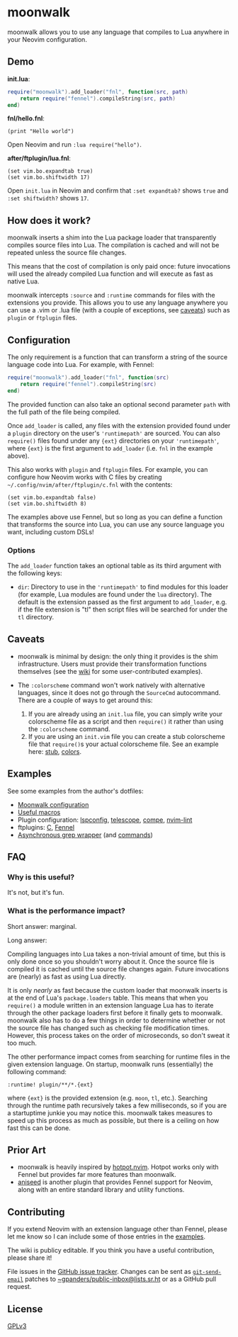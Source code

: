 # moonwalk

moonwalk allows you to use any language that compiles to Lua anywhere in your
Neovim configuration.

## Demo

**init.lua**:

```lua
require("moonwalk").add_loader("fnl", function(src, path)
    return require("fennel").compileString(src, path)
end)
```

**fnl/hello.fnl**:

```fennel
(print "Hello world")
```

Open Neovim and run `:lua require("hello")`.

**after/ftplugin/lua.fnl**:

```fennel
(set vim.bo.expandtab true)
(set vim.bo.shiftwidth 17)
```

Open `init.lua` in Neovim and confirm that `:set expandtab?` shows `true` and
`:set shiftwidth?` shows `17`.

## How does it work?

moonwalk inserts a shim into the Lua package loader that transparently compiles
source files into Lua. The compilation is cached and will not be repeated
unless the source file changes.

This means that the cost of compilation is only paid once: future invocations
will used the already compiled Lua function and will execute as fast as native
Lua.

moonwalk intercepts `:source` and `:runtime` commands for files with the
extensions you provide. This allows you to use any language anywhere you can
use a .vim or .lua file (with a couple of exceptions, see [caveats](#caveats))
such as `plugin` or `ftplugin` files.

## Configuration

The only requirement is a function that can transform a string of the source
language code into Lua. For example, with Fennel:

```lua
require("moonwalk").add_loader("fnl", function(src)
    return require("fennel").compileString(src)
end)
```

The provided function can also take an optional second parameter `path` with
the full path of the file being compiled.

Once `add_loader` is called, any files with the extension provided found under
a `plugin` directory on the user's `'runtimepath'` are sourced. You can also
`require()` files found under any `{ext}` directories on your `'runtimepath'`,
where `{ext}` is the first argument to `add_loader` (i.e. `fnl` in the example
above).

This also works with `plugin` and `ftplugin` files. For example, you can
configure how Neovim works with C files by creating
`~/.config/nvim/after/ftplugin/c.fnl` with the contents:

```fennel
(set vim.bo.expandtab false)
(set vim.bo.shiftwidth 8)
```

The examples above use Fennel, but so long as you can define a function that
transforms the source into Lua, you can use any source language you want,
including custom DSLs!

### Options

The `add_loader` function takes an optional table as its third argument with
the following keys:

* `dir`: Directory to use in the `'runtimepath'` to find modules for this
  loader (for example, Lua modules are found under the `lua` directory). The
  default is the extension passed as the first argument to `add_loader`, e.g.
  if the file extension is "tl" then script files will be searched for under
  the `tl` directory.

## Caveats

* moonwalk is minimal by design: the only thing it provides is the shim
  infrastructure. Users must provide their transformation functions themselves
  (see the [wiki][wiki] for some user-contributed examples).

* The `:colorscheme` command won't work natively with alternative languages,
  since it does not go through the `SourceCmd` autocommand. There are a couple
  of ways to get around this:

  1. If you are already using an `init.lua` file, you can simply write your
     colorscheme file as a script and then `require()` it rather than using the
     `:colorscheme` command.
  2. If you are using an `init.vim` file you can create a stub colorscheme file
     that `require()`s your actual colorscheme file. See an example
     here: [stub][], [colors][].

[wiki]: https://github.com/gpanders/nvim-moonwalk/wiki
[stub]: https://git.sr.ht/~gpanders/dotfiles/tree/6ba3d5e54b1b3ce4c6e74165bf51d8c832a1dd6d/item/.config/nvim/colors/base16-eighties.vim
[colors]: https://git.sr.ht/~gpanders/dotfiles/tree/6ba3d5e54b1b3ce4c6e74165bf51d8c832a1dd6d/item/.config/nvim/fnl/colors/base16-eighties.fnl

## Examples

See some examples from the author's dotfiles:

* [Moonwalk configuration][config]
* [Useful macros][macros]
* Plugin configuration: [lspconfig][], [telescope][], [compe][], [nvim-lint][]
* ftplugins: [C][c ftplugin], [Fennel][fennel ftplugin]
* [Asynchronous grep wrapper][grep] (and [commands][])

[config]: https://git.sr.ht/~gpanders/dotfiles/tree/master/item/.config/nvim/plugin/moonwalk.lua
[macros]: https://git.sr.ht/~gpanders/dotfiles/tree/master/item/.config/nvim/fnl/macros.fnl
[lspconfig]: https://git.sr.ht/~gpanders/dotfiles/tree/master/item/.config/nvim/plugin/lspconfig.fnl
[telescope]: https://git.sr.ht/~gpanders/dotfiles/tree/master/item/.config/nvim/plugin/telescope.fnl
[compe]: https://git.sr.ht/~gpanders/dotfiles/tree/master/item/.config/nvim/plugin/compe.fnl
[nvim-lint]: https://git.sr.ht/~gpanders/dotfiles/tree/master/item/.config/nvim/plugin/lint.fnl
[c ftplugin]: https://git.sr.ht/~gpanders/dotfiles/tree/master/item/.config/nvim/after/ftplugin/c.fnl
[fennel ftplugin]: https://git.sr.ht/~gpanders/dotfiles/tree/master/item/.config/nvim/after/ftplugin/fennel.fnl
[grep]: https://git.sr.ht/~gpanders/dotfiles/tree/master/item/.config/nvim/fnl/grep.fnl
[commands]: https://git.sr.ht/~gpanders/dotfiles/tree/master/item/.config/nvim/plugin/grep.vim

## FAQ

### Why is this useful?

It's not, but it's fun.

### What is the performance impact?

Short answer: marginal.

Long answer:

Compiling languages into Lua takes a non-trivial amount of time, but this is
only done once so you shouldn't worry about it. Once the source file is
compiled it is cached until the source file changes again. Future invocations
are (nearly) as fast as using Lua directly.

It is only *nearly* as fast because the custom loader that moonwalk inserts is
at the end of Lua's `package.loaders` table. This means that when you
`require()` a module written in an extension language Lua has to iterate
through the other package loaders first before it finally gets to moonwalk.
moonwalk also has to do a few things in order to determine whether or not the
source file has changed such as checking file modification times. However, this
process takes on the order of microseconds, so don't sweat it too much.

The other performance impact comes from searching for runtime files in the
given extension language. On startup, moonwalk runs (essentially) the following
command:

```vim
:runtime! plugin/**/*.{ext}
```

where `{ext}` is the provided extension (e.g. `moon`, `tl`, etc.). Searching
through the runtime path recursively takes a few milliseconds, so if you are a
startuptime junkie you may notice this. moonwalk takes measures to speed up
this process as much as possible, but there is a ceiling on how fast this can
be done.

## Prior Art

* moonwalk is heavily inspired by [hotpot.nvim][]. Hotpot works only with
  Fennel but provides far more features than moonwalk.
* [aniseed][] is another plugin that provides Fennel support for Neovim, along
  with an entire standard library and utility functions.

[hotpot.nvim]: https://github.com/rktjmp/hotpot.nvim
[aniseed]: https://github.com/Olical/aniseed

## Contributing

If you extend Neovim with an extension language other than Fennel, please let
me know so I can include some of those entries in the [examples](#examples).

The wiki is publicy editable. If you think you have a useful contribution,
please share it!

File issues in the [GitHub issue tracker][issues]. Changes can be sent as
[`git-send-email`][git-send-email] patches to
[~gpanders/public-inbox@lists.sr.ht][public-inbox] or as a GitHub pull request.

[issues]: https://github.com/gpanders/nvim-moonwalk/issues
[git-send-email]: https://git-send-email.io
[public-inbox]: mailto:~gpanders/public-inbox@lists.sr.ht

## License

[GPLv3](https://www.gnu.org/licenses/gpl-3.0.en.html)
